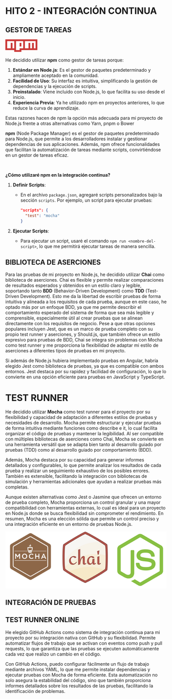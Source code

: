 # HITO 2 - INTEGRACIÓN CONTINUA

## GESTOR DE TAREAS
<img src="../img/npm.png" width="100">

He decidido utilizar **npm** como gestor de tareas porque:

1. **Estándar en Node.js**: Es el gestor de paquetes predeterminado y ampliamente aceptado en la comunidad.
2. **Facilidad de Uso**: Su interfaz es intuitiva, simplificando la gestión de dependencias y la ejecución de scripts.
3. **Preinstalado**: Viene incluido con Node.js, lo que facilita su uso desde el inicio.
4. **Experiencia Previa**: Ya he utilizado npm en proyectos anteriores, lo que reduce la curva de aprendizaje.

Estas razones hacen de npm la opción más adecuada para mi proyecto de Node.js frente a otras alternativas como Yarn, pnpm o Bower

**npm** (Node Package Manager) es el gestor de paquetes predeterminado para Node.js, que permite a los desarrolladores instalar y gestionar dependencias de sus aplicaciones. Además, npm ofrece funcionalidades que facilitan la automatización de tareas mediante scripts, convirtiéndose en un gestor de tareas eficaz.
  
 <br>  
  

**¿Cómo utilizaré npm en la integración continua?**


1. **Definir Scripts**:
   - En el archivo `package.json`, agregaré scripts personalizados bajo la sección `scripts`. Por ejemplo, un script para ejecutar pruebas:

     ```json
     "scripts": {
       "test": "mocha"
     }
     ```

2. **Ejecutar Scripts**:
   - Para ejecutar un script, usaré el comando `npm run <nombre-del-script>`, lo que me permitirá ejecutar tareas de manera sencilla.



## BIBLIOTECA DE ASERCIONES
Para las pruebas de mi proyecto en Node.js, he decidido utilizar **Chai** como biblioteca de aserciones. Chai es flexible y permite realizar comparaciones de resultados esperados y obtenidos en un estilo claro y legible, soportando tanto **BDD** (Behavior-Driven Development) como **TDD** (Test-Driven Development). Esto me da la libertad de escribir pruebas de forma intuitiva y alineada a los requisitos de cada prueba, aunque en este caso, he optado más por un enfoque BDD, ya que me permite describir el comportamiento esperado del sistema de forma que sea más legible y comprensible, especialmente útil al crear pruebas que se alinean directamente con los requisitos de negocio. Pese a que otras opciones populares incluyen Jest, que es un marco de prueba completo con su propio test runner y aserciones, y Should.js, que también ofrece un estilo expresivo para pruebas de BDD, Chai se integra sin problemas con Mocha como test runner y me proporciona la flexibilidad de adaptar mi estilo de aserciones a diferentes tipos de pruebas en mi proyecto.

Si además de Node.js hubiera implementado pruebas en Angular, habría elegido Jest como biblioteca de pruebas, ya que es compatible con ambos entornos. Jest destaca por su rapidez y facilidad de configuración, lo que lo convierte en una opción eficiente para pruebas en JavaScript y TypeScript.

# TEST RUNNER
He decidido utilizar **Mocha** como test runner para el proyecto por su flexibilidad y capacidad de adaptación a diferentes estilos de pruebas y necesidades de desarrollo. Mocha permite estructurar y ejecutar pruebas de forma intuitiva mediante funciones como describe e it, lo cual facilita organizar el código de pruebas y mantener la legibilidad. Al ser compatible con múltiples bibliotecas de aserciones como Chai, Mocha se convierte en una herramienta versátil que se adapta bien tanto al desarrollo guiado por pruebas (TDD) como al desarrollo guiado por comportamiento (BDD).

Además, Mocha destaca por su capacidad para generar informes detallados y configurables, lo que permite analizar los resultados de cada prueba y realizar un seguimiento exhaustivo de los posibles errores. También es extensible, facilitando la integración con bibliotecas de simulación y herramientas adicionales que ayudan a realizar pruebas más completas.

Aunque existen alternativas como Jest o Jasmine que ofrecen un entorno de prueba completo, Mocha proporciona un control granular y una mayor compatibilidad con herramientas externas, lo cual es ideal para un proyecto en Node.js donde se busca flexibilidad sin comprometer el rendimiento. En resumen, Mocha es una elección sólida que permite un control preciso y una integración eficiente en un entorno de pruebas Node.js.

![Mocha y Chai](/img/test_tools.png)

## INTEGRACIÓN DE PRUEBAS

## TEST RUNNER ONLINE
He elegido GitHub Actions como sistema de integración continua para mi proyecto por su integración nativa con GitHub y su flexibilidad. Permite automatizar flujos de trabajo que se activan con eventos como push y pull requests, lo que garantiza que las pruebas se ejecuten automáticamente cada vez que realizo un cambio en el código.

Con GitHub Actions, puedo configurar fácilmente un flujo de trabajo mediante archivos YAML, lo que me permite instalar dependencias y ejecutar pruebas con Mocha de forma eficiente. Esta automatización no solo asegura la estabilidad del código, sino que también proporciona informes detallados sobre los resultados de las pruebas, facilitando la identificación de problemas. 

